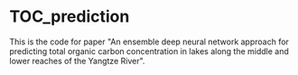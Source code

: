 # TOC_prediction

This is the code for paper "An ensemble deep neural network approach for predicting total organic carbon concentration in lakes along the middle and lower reaches of the Yangtze River".
